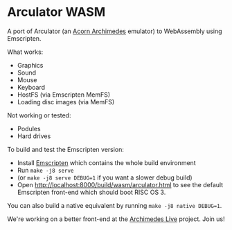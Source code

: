 Arculator WASM
==============

A port of Arculator (an [Acorn Archimedes](https://en.wikipedia.org/wiki/Acorn_Archimedes) emulator) to WebAssembly using Emscripten.

What works:

* Graphics
* Sound
* Mouse
* Keyboard
* HostFS (via Emscripten MemFS)
* Loading disc images (via MemFS)

Not working or tested:

* Podules
* Hard drives

To build and test the Emscripten version:

* Install [Emscripten](https://emscripten.org/docs/getting_started/downloads.html) which contains the whole build environment
* Run `make -j8 serve`
* (or `make -j8 serve DEBUG=1` if you want a slower debug build)
* Open [http://localhost:8000/build/wasm/arculator.html](http://localhost:8000/build/arculator.html) to see the default Emscripten front-end which should boot RISC OS 3.

You can also build a native equivalent by running `make -j8 native DEBUG=1`.

We're working on a better front-end at the [Archimedes Live](https://github.com/pdjstone/archimedes-live) project. Join us!
